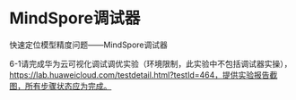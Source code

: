 # MindSpore调试器

快速定位模型精度问题——MindSpore调试器

6-1请完成华为云可视化调试调优实验（环境限制，此实验中不包括调试器实操）， https://lab.huaweicloud.com/testdetail.html?testId=464，提供实验报告截图，所有步骤状态应为完成。

